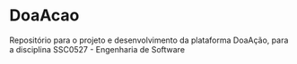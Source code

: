 # DoaAcao
Repositório para o projeto e desenvolvimento da plataforma DoaAção, para a disciplina SSC0527 - Engenharia de Software
